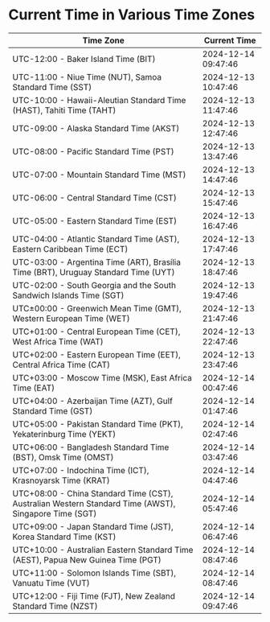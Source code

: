 # Current Time in Various Time Zones

| Time Zone | Current Time |
|-----------|--------------|
| UTC-12:00 - Baker Island Time (BIT) | 2024-12-14 09:47:46 |
| UTC-11:00 - Niue Time (NUT), Samoa Standard Time (SST) | 2024-12-13 10:47:46 |
| UTC-10:00 - Hawaii-Aleutian Standard Time (HAST), Tahiti Time (TAHT) | 2024-12-13 11:47:46 |
| UTC-09:00 - Alaska Standard Time (AKST) | 2024-12-13 12:47:46 |
| UTC-08:00 - Pacific Standard Time (PST) | 2024-12-13 13:47:46 |
| UTC-07:00 - Mountain Standard Time (MST) | 2024-12-13 14:47:46 |
| UTC-06:00 - Central Standard Time (CST) | 2024-12-13 15:47:46 |
| UTC-05:00 - Eastern Standard Time (EST) | 2024-12-13 16:47:46 |
| UTC-04:00 - Atlantic Standard Time (AST), Eastern Caribbean Time (ECT) | 2024-12-13 17:47:46 |
| UTC-03:00 - Argentina Time (ART), Brasília Time (BRT), Uruguay Standard Time (UYT) | 2024-12-13 18:47:46 |
| UTC-02:00 - South Georgia and the South Sandwich Islands Time (SGT) | 2024-12-13 19:47:46 |
| UTC±00:00 - Greenwich Mean Time (GMT), Western European Time (WET) | 2024-12-13 21:47:46 |
| UTC+01:00 - Central European Time (CET), West Africa Time (WAT) | 2024-12-13 22:47:46 |
| UTC+02:00 - Eastern European Time (EET), Central Africa Time (CAT) | 2024-12-13 23:47:46 |
| UTC+03:00 - Moscow Time (MSK), East Africa Time (EAT) | 2024-12-14 00:47:46 |
| UTC+04:00 - Azerbaijan Time (AZT), Gulf Standard Time (GST) | 2024-12-14 01:47:46 |
| UTC+05:00 - Pakistan Standard Time (PKT), Yekaterinburg Time (YEKT) | 2024-12-14 02:47:46 |
| UTC+06:00 - Bangladesh Standard Time (BST), Omsk Time (OMST) | 2024-12-14 03:47:46 |
| UTC+07:00 - Indochina Time (ICT), Krasnoyarsk Time (KRAT) | 2024-12-14 04:47:46 |
| UTC+08:00 - China Standard Time (CST), Australian Western Standard Time (AWST), Singapore Time (SGT) | 2024-12-14 05:47:46 |
| UTC+09:00 - Japan Standard Time (JST), Korea Standard Time (KST) | 2024-12-14 06:47:46 |
| UTC+10:00 - Australian Eastern Standard Time (AEST), Papua New Guinea Time (PGT) | 2024-12-14 08:47:46 |
| UTC+11:00 - Solomon Islands Time (SBT), Vanuatu Time (VUT) | 2024-12-14 08:47:46 |
| UTC+12:00 - Fiji Time (FJT), New Zealand Standard Time (NZST) | 2024-12-14 09:47:46 |

